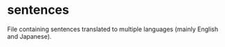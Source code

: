 sentences
=========

File containing sentences translated to multiple languages (mainly English and Japanese).